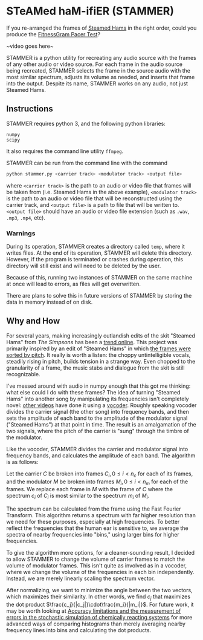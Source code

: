 # STeAMed haM-ifiER (STAMMER)

If you re-arranged the frames of [Steamed Hams](https://www.youtube.com/watch?v=4jXEuIHY9ic) in the right order, could you produce the [FitnessGram Pacer Test](https://www.youtube.com/watch?v=Y82jDHRrswc)?

~video goes here~

STAMMER is a python utility for recreating any audio source with the frames of any other audio or video source.
For each frame in the audio source being recreated, STAMMER selects the frame in the source audio with the most similar spectrum, adjusts its volume as needed, and inserts that frame into the output. Despite its name, STAMMER works on any audio, not just Steamed Hams.

## Instructions

STAMMER requires python 3, and the following python libraries:

```
numpy
scipy
```

It also requires the command line utility `ffmpeg`.

STAMMER can be run from the command line with the command

```sh
python stammer.py <carrier track> <modulator track> <output file>
```

where `<carrier track>` is the path to an audio or video file that frames will be taken from (i.e. Steamed Hams in the above example), `<modulator track>` is the path to an audio or video file that will be reconstructed using the carrier track, and `<output file>` is a path to file that will be written to. `<output file>` should have an audio or video file extension (such as `.wav`, `.mp3`, `.mp4`, etc).

### Warnings

During its operation, STAMMER creates a directory called `temp`, where it writes files. At the end of its operation, STAMMER will delete this directory. However, if the program is terminated or crashes during operation, this directory will still exist and will need to be deleted by the user.

Because of this, running two instances of STAMMER on the same machine at once will lead to errors, as files will get overwritten.

There are plans to solve this in future versions of STAMMER by storing the data in memory instead of on disk.

## Why and How

For several years, making increasingly outlandish edits of the skit "Steamed Hams" from *The Simpsons* has been a [trend online](https://knowyourmeme.com/memes/steamed-hams). This project was primarily inspired by an edit of "Steamed Hams" in which [the frames were sorted by pitch](https://www.youtube.com/watch?v=iWFRKZek0FI). It really is worth a listen: the choppy untintelligible vocals, steadily rising in pitch, builds tension in a strange way. Even chopped to the granularity of a frame, the music stabs and dialogue from the skit is still recognizable.

I've messed around with audio in numpy enough that this got me thinking: what else could I do with these frames? The idea of turning "Steamed Hams" into another song by manipulating its frequencies isn't completely novel: [other videos](https://www.youtube.com/watch?v=QUb3stxzTpE) have done it using a [vocoder](https://www.youtube.com/watch?v=QUb3stxzTpE). Roughly speaking vocoder divides the carrier signal (the other song) into frequency bands, and then sets the amplitude of each band to the amplitude of the modulator signal ("Steamed Hams") at that point in time. The result is an amalgamation of the two signals, where the pitch of the carrier is "sung" through the timbre of the modulator.

Like the vocoder, STAMMER divides the carrier and modulator signal into frequency bands, and calculates the amplitude of each band. The algorithm is as follows:

Let the carrier $C$ be broken into frames $C_i, 0 \leq i < n_c$ for each of its frames, and the modulator $M$ be broken into frames $M_i, 0 \leq i < n_m$ for each of the frames. We replace each frame in $M$ with the frame of $C$ where the spectrum $c_i$ of $C_i$ is most similar to the spectrum $m_i$ of $M_i$. 

The spectrum can be calculated from the frame using the Fast Fourier Transform. This algorithm returns a spectrum with far higher resolution than we need for these purposes, especially at high frequencies. To better reflect the frequencies that the human ear is sensitive to, we average the spectra of nearby frequencies into "bins," using larger bins for higher frequencies. 

To give the algorithm more options, for a cleaner-sounding result, I decided to allow STAMMER to change the volume of carrier frames to match the volume of modulator frames. This isn't quite as involved as in a vocoder, where we change the volume of the frequencies in each bin independently. Instead, we are merely linearly scaling the spectrum vector. 

After normalizing, we want to minimize the angle between the two vectors, which maximizes their similarity. In other words, we find $c_j$ that maximizes the dot product $\frac{c_j}{|c_j|}\cdot\frac{m_i}{|m_i|}$. For future work, it may be worth looking at [Accuracy limitations and the measurement of errors in the stochastic simulation of chemically reacting systems](https://www.sciencedirect.com/science/article/pii/S0021999105003074?casa_token=-OjUKZ73eCwAAAAA:2-eLNPyv6uj7Kucqmt-ex8wKHWZQVh7A9vcFX1UKqP2QnGyovpxg4jFkxUMeAiuiuS_0be4zzQ) for more advanced ways of comparing histograms than merely averaging nearby frequency lines into bins and calculating the dot products.

